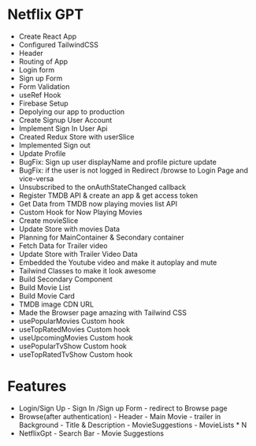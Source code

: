 # Netflix GPT
- Create React App
- Configured TailwindCSS
- Header
- Routing of App
- Login form
- Sign up Form
- Form Validation
- useRef Hook
- Firebase Setup
- Depolying our app to production
- Create Signup User Account
- Implement Sign In User Api
- Created Redux Store with userSlice
- Implemented Sign out
- Update Profile
- BugFix: Sign up user displayName and profile picture update
- BugFix: if the user is not logged in Redirect /browse to Login Page and vice-versa
- Unsubscribed to the onAuthStateChanged callback
- Register TMDB API & create an app & get access token
- Get Data from TMDB now playing movies list API
- Custom Hook for Now Playing Movies
- Create movieSlice
- Update Store with movies Data
- Planning for MainContainer & Secondary container
- Fetch Data for Trailer video
- Update Store with Trailer Video Data
- Embedded the Youtube video and make it autoplay and mute
- Tailwind Classes to make it look awesome
- Build Secondary Component
- Build Movie List
- Build Movie Card
- TMDB image CDN URL
- Made the Browser page amazing with Tailwind CSS
- usePopularMovies Custom hook
- useTopRatedMovies Custom hook
- useUpcomingMovies Custom hook
- usePopularTvShow Custom hook
- useTopRatedTvShow Custom hook


# Features
- Login/Sign Up
      - Sign In /Sign up Form
      - redirect to Browse page
- Browse(after authentication)
      - Header
      - Main Movie
            - trailer in Background
            - Title & Description
            - MovieSuggestions
                    - MovieLists * N
- NetflixGpt
       - Search Bar
       - Movie Suggestions 